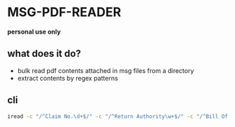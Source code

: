 # MSG-PDF-READER

**personal use only**

## what does it do?
- bulk read pdf contents attached in msg files from a directory
- extract contents by regex patterns

## cli
```sh
iread -c "/^Claim No.\d+$/" -c "/^Return Authority\w+$/" -c "/^Bill Of Lading\w*/" -d "." -o "read.csv"
```